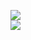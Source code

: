[![](https://img.shields.io/badge/Made%20With-Github%20Spray-lightgrey.svg?style=for-the-badge&logo=github)](https://github.com/Annihil/github-spray#11596)  
[![](https://i.imgur.com/2DrTn0Z.gif)](https://github.com/Annihil/github-spray)
